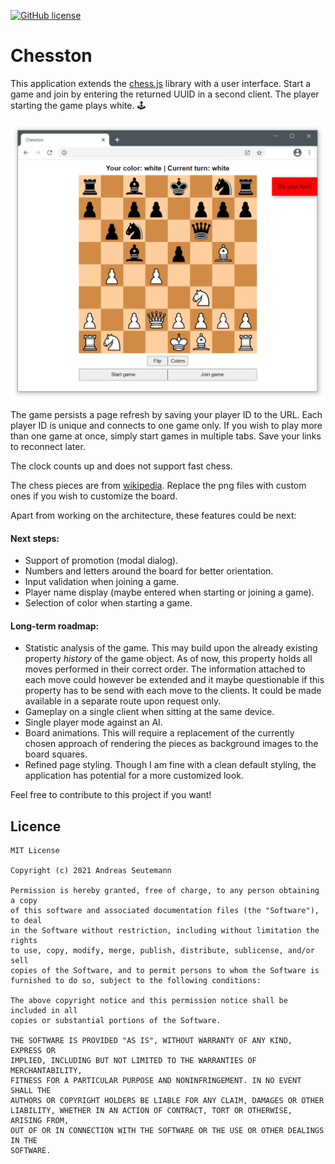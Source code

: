 [![GitHub license](https://img.shields.io/badge/License-MIT-blue.svg)](LICENSE)

# Chesston
This application extends the [chess.js](https://github.com/jhlywa/chess.js) library with a user interface. Start a game and join by entering the returned UUID in a second client. The player starting the game plays white. :joystick:

![](screenshot.png)

The game persists a page refresh by saving your player ID to the URL. Each player ID is unique and connects to one game only. If you wish to play more than one game at once, simply start games in multiple tabs. Save your links to reconnect later.

The clock counts up and does not support fast chess.

The chess pieces are from [wikipedia](https://en.wikipedia.org/wiki/Chess_piece). Replace the png files with custom ones if you wish to customize the board.

Apart from working on the architecture, these features could be next:

#### Next steps:
* Support of promotion (modal dialog).
* Numbers and letters around the board for better orientation.
* Input validation when joining a game.
* Player name display (maybe entered when starting or joining a game).
* Selection of color when starting a game.

#### Long-term roadmap:
* Statistic analysis of the game. This may build upon the already existing property _history_ of the game object. As of now, this property holds all moves performed in their correct order. The information attached to each move could however be extended and it maybe questionable if this property has to be send with each move to the clients. It could be made available in a separate route upon request only.
* Gameplay on a single client when sitting at the same device.
* Single player mode against an AI.
* Board animations. This will require a replacement of the currently chosen approach of rendering the pieces as background images to the board squares.
* Refined page styling. Though I am fine with a clean default styling, the application has potential for a more customized look.

Feel free to contribute to this project if you want!

## Licence
```
MIT License

Copyright (c) 2021 Andreas Seutemann

Permission is hereby granted, free of charge, to any person obtaining a copy
of this software and associated documentation files (the "Software"), to deal
in the Software without restriction, including without limitation the rights
to use, copy, modify, merge, publish, distribute, sublicense, and/or sell
copies of the Software, and to permit persons to whom the Software is
furnished to do so, subject to the following conditions:

The above copyright notice and this permission notice shall be included in all
copies or substantial portions of the Software.

THE SOFTWARE IS PROVIDED "AS IS", WITHOUT WARRANTY OF ANY KIND, EXPRESS OR
IMPLIED, INCLUDING BUT NOT LIMITED TO THE WARRANTIES OF MERCHANTABILITY,
FITNESS FOR A PARTICULAR PURPOSE AND NONINFRINGEMENT. IN NO EVENT SHALL THE
AUTHORS OR COPYRIGHT HOLDERS BE LIABLE FOR ANY CLAIM, DAMAGES OR OTHER
LIABILITY, WHETHER IN AN ACTION OF CONTRACT, TORT OR OTHERWISE, ARISING FROM,
OUT OF OR IN CONNECTION WITH THE SOFTWARE OR THE USE OR OTHER DEALINGS IN THE
SOFTWARE.
```